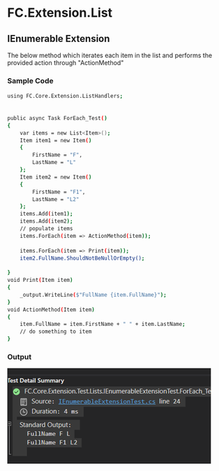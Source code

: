 # FC.Extension.List

## IEnumerable Extension

The below method which iterates each item in the list and performs the provided action through "ActionMethod"

### Sample Code

```bash
using FC.Core.Extension.ListHandlers;


public async Task ForEach_Test()
{
    var items = new List<Item>();
    Item item1 = new Item()
    {
        FirstName = "F",
        LastName = "L"
    };
    Item item2 = new Item()
    {
        FirstName = "F1",
        LastName = "L2"
    };
    items.Add(item1);
    items.Add(item2);
    // populate items
    items.ForEach(item => ActionMethod(item));

    items.ForEach(item => Print(item));
    item2.FullName.ShouldNotBeNullOrEmpty();
    
}
void Print(Item item)
{
    _output.WriteLine($"FullName {item.FullName}");
}
void ActionMethod(Item item)
{
    item.FullName = item.FirstName + " " + item.LastName;
    // do something to item
}
```

### Output

![Output of IEnumerable ForEach Execution](.gitbook/assets/image.png)



